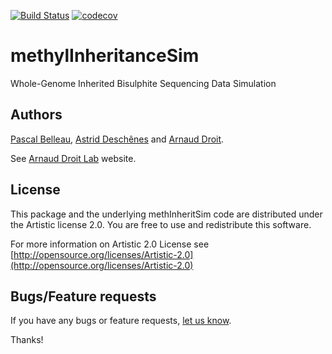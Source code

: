 [![Build Status](https://travis-ci.org/belleau/methInheritSim.svg?branch=master)](https://travis-ci.org/belleau/methInheritSim)
[![codecov](https://codecov.io/gh/belleau/methylInheritanceSim/branch/master/graph/badge.svg)](https://codecov.io/gh/belleau/methylInheritanceSim)

# methylInheritanceSim

Whole-Genome Inherited Bisulphite Sequencing Data Simulation


## Authors ##

[Pascal Belleau](http://ca.linkedin.com/in/pascalbelleau "Pascal Belleau"),
[Astrid Desch&ecirc;nes](http://ca.linkedin.com/in/astriddeschenes "Astrid Desch&ecirc;nes")
and [Arnaud Droit](http://ca.linkedin.com/in/drarnaud "Arnaud Droit").

See [Arnaud Droit Lab](http://bioinformatique.ulaval.ca "Arnaud Droit Lab") 
website.


## License ##

This package and the underlying methInheritSim code are distributed under the 
Artistic license 2.0. You are free to use and redistribute this software. 

For more information on Artistic 2.0 License see
[http://opensource.org/licenses/Artistic-2.0](http://opensource.org/licenses/Artistic-2.0)


## Bugs/Feature requests ##

If you have any bugs or feature requests, 
[let us know](https://github.com/belleau/methylInheritanceSim/issues). 

Thanks!
